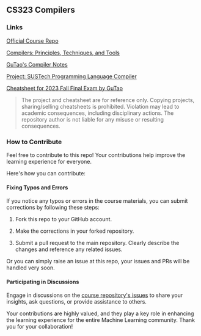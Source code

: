 ## CS323 Compilers

### Links

[Official Course Repo](https://github.com/sqlab-sustech/CS323-2023F)

[Compilers: Principles, Techniques, and Tools](https://iitd-plos.github.io/col729/refs/ALSUdragonbook.pdf)

[GuTao's Compiler Notes](https://gutaozi.github.io/2023/09/12/CS323_Notes/)

[Project: SUSTech Programming Language Compiler](https://github.com/GuTaoZi/SPL_Compiler)

[Cheatsheet for 2023 Fall Final Exam by GuTao](./CS323_Cheating_Paper_By_GuTao.pdf)

> The project and cheatsheet are for reference only. Copying projects, sharing/selling cheatsheets is prohibited. Violation may lead to academic consequences, including disciplinary actions. The repository author is not liable for any misuse or resulting consequences.

### How to Contribute

Feel free to contribute to this repo! Your contributions help improve the learning experience for everyone.

Here's how you can contribute:

#### Fixing Typos and Errors

If you notice any typos or errors in the course materials, you can submit corrections by following these steps:

1. Fork this repo to your GitHub account.

2. Make the corrections in your forked repository.

3. Submit a pull request to the main repository. Clearly describe the changes and reference any related issues.


Or you can simply raise an issue at this repo, your issues and PRs will be handled very soon.

#### Participating in Discussions

Engage in discussions on the [course repository's issues](https://github.com/GuTaoZi/CS329_Machine_Learning/issues) to share your insights, ask questions, or provide assistance to others.

Your contributions are highly valued, and they play a key role in enhancing the learning experience for the entire Machine Learning community. Thank you for your collaboration!
